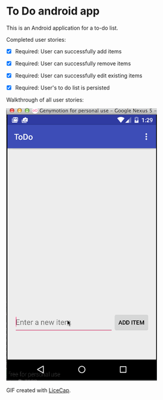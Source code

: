 # To Do android app


This is an Android application for a to-do list.


Completed user stories:

 * [x] Required: User can successfully add items
 * [x] Required: User can successfully remove items
 * [x] Required: User can successfully edit existing items
 * [x] Required: User's to do list is persisted


Walkthrough of all user stories:

![Video Walkthrough](howto-todo.gif)

GIF created with [LiceCap](http://www.cockos.com/licecap/).